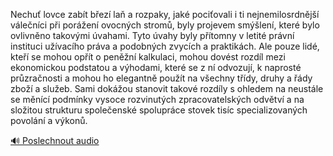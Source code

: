 
Nechuť lovce zabít březí laň a rozpaky, jaké pociťovali i ti nejnemilosrdnější válečníci při porážení ovocných stromů, byly projevem smýšlení, které bylo ovlivněno takovými úvahami. Tyto úvahy byly přítomny v letité právní instituci užívacího práva a podobných zvycích a praktikách. Ale pouze lidé, kteří se mohou opřít o peněžní kalkulaci, mohou dovést rozdíl mezi ekonomickou podstatou a výhodami, které se z ní odvozují, k naprosté průzračnosti a mohou ho elegantně použít na všechny třídy, druhy a řády zboží a služeb. Sami dokážou stanovit takové rozdíly s ohledem na neustále se měnící podmínky vysoce rozvinutých zpracovatelských odvětví a na složitou strukturu společenské spolupráce stovek tisíc specializovaných povolání a výkonů.

[🔊 Poslechnout audio](/data/7-paragraphs/audio/chapter_51/para_006-Nechu-lovce-zabt-bez-la-a-rozpaky-jak-poci.mp3)
